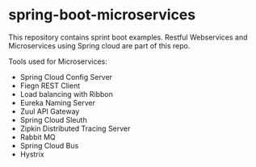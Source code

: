 # spring-boot-microservices
This repository contains sprint boot examples. Restful Webservices and Microservices using Spring cloud are part of this repo.

Tools used for Microservices:
* Spring Cloud Config Server
* Fiegn REST Client
* Load balancing with Ribbon
* Eureka Naming Server
* Zuul API Gateway
* Spring Cloud Sleuth
* Zipkin Distributed Tracing Server
* Rabbit MQ
* Spring Cloud Bus
* Hystrix
